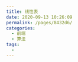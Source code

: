 ```yaml
---
title: 线性表
date: 2020-09-13 10:26:09
permalink: /pages/8432d6/
categories: 
  - 前端
  - 算法
tags: 
  - 
---
```


